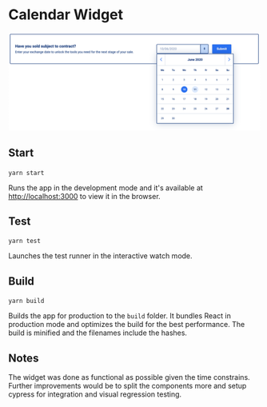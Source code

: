 # Calendar Widget

![Calendar Preview](./calendar.png)

## Start

`yarn start`

Runs the app in the development mode and it's available at [http://localhost:3000](http://localhost:3000) to view it in the browser.

## Test

`yarn test`

Launches the test runner in the interactive watch mode.

## Build

`yarn build`

Builds the app for production to the `build` folder.
It bundles React in production mode and optimizes the build for the best performance. The build is minified and the filenames include the hashes.

## Notes

The widget was done as functional as possible given the time constrains. Further improvements would be to split the components more and setup cypress for integration and visual regression testing.
